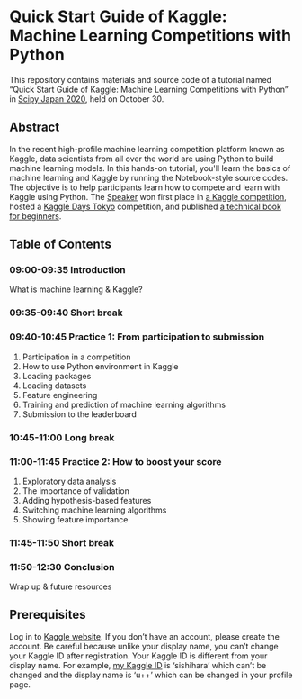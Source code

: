 # Quick Start Guide of Kaggle: Machine Learning Competitions with Python

This repository contains materials and source code of a tutorial named “Quick Start Guide of Kaggle: Machine Learning Competitions with Python” in [Scipy Japan 2020](https://www.scipyjapan.scipy.org/), held on October 30.

## Abstract

In the recent high-profile machine learning competition platform known as Kaggle, data scientists from all over the world are using Python to build machine learning models.
In this hands-on tutorial, you'll learn the basics of machine learning and Kaggle by running the Notebook-style source codes.
The objective is to help participants learn how to compete and learn with Kaggle using Python.
The [Speaker](https://www.kaggle.com/sishihara) won first place in [a Kaggle competition](https://www.kaggle.com/c/petfinder-adoption-prediction), hosted a [Kaggle Days Tokyo](https://kaggledays.com/events/tokyo2019/) competition, and published [a technical book for beginners](https://www.kspub.co.jp/book/detail/5190067.html).

## Table of Contents

### 09:00-09:35 Introduction

What is machine learning & Kaggle?

### 09:35-09:40 Short break

### 09:40-10:45 Practice 1: From participation to submission

1. Participation in a competition
1. How to use Python environment in Kaggle
1. Loading packages
1. Loading datasets
1. Feature engineering
1. Training and prediction of machine learning algorithms
1. Submission to the leaderboard

### 10:45-11:00 Long break

### 11:00-11:45 Practice 2: How to boost your score

1. Exploratory data analysis
1. The importance of validation
1. Adding hypothesis-based features
1. Switching machine learning algorithms
1. Showing feature importance

### 11:45-11:50 Short break

### 11:50-12:30 Conclusion

Wrap up & future resources

## Prerequisites

Log in to [Kaggle website](https://www.kaggle.com/).
If you don’t have an account, please create the account.
Be careful because unlike your display name, you can’t change your Kaggle ID after registration.
Your Kaggle ID is different from your display name.
For example, [my Kaggle ID](https://www.kaggle.com/sishihara) is ‘sishihara’ which can’t be changed and the display name is ‘u++’ which can be changed in your profile page.
